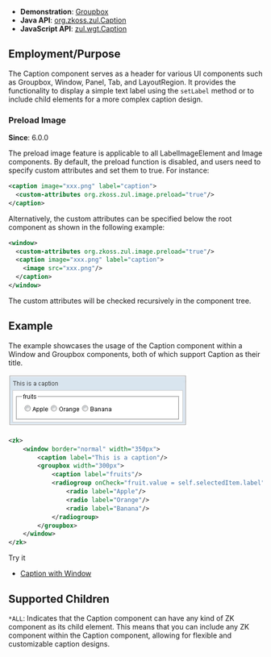 
- **Demonstration**: [Groupbox](https://www.zkoss.org/zkdemo/layout/group_box)
- **Java API**: [org.zkoss.zul.Caption](https://www.zkoss.org/javadoc/latest/zk/org/zkoss/zul/Caption.html)
- **JavaScript API**: [zul.wgt.Caption](https://www.zkoss.org/javadoc/latest/jsdoc/classes/zul.wgt.Caption.html)

## Employment/Purpose

The Caption component serves as a header for various UI components such as Groupbox, Window, Panel, Tab, and LayoutRegion. It provides the functionality to display a simple text label using the `setLabel` method or to include child elements for a more complex caption design.

### Preload Image

**Since**: 6.0.0

The preload image feature is applicable to all LabelImageElement and Image components. By default, the preload function is disabled, and users need to specify custom attributes and set them to true. For instance:

```xml
<caption image="xxx.png" label="caption">
  <custom-attributes org.zkoss.zul.image.preload="true"/>
</caption>
```

Alternatively, the custom attributes can be specified below the root component as shown in the following example:

```xml
<window>
  <custom-attributes org.zkoss.zul.image.preload="true"/>
  <caption image="xxx.png" label="caption">
    <image src="xxx.png"/>
  </caption>
</window>
```

The custom attributes will be checked recursively in the component tree.

## Example

The example showcases the usage of the Caption component within a Window and Groupbox components, both of which support Caption as their title.

![Caption Example](images/ZKComRef_Caption_Example.png)

```xml
<zk>
    <window border="normal" width="350px">
        <caption label="This is a caption"/>
        <groupbox width="300px">
            <caption label="fruits"/>
            <radiogroup onCheck="fruit.value = self.selectedItem.label">
                <radio label="Apple"/>
                <radio label="Orange"/>
                <radio label="Banana"/>  
            </radiogroup>
        </groupbox>
    </window>
</zk>
```

Try it
*  [Caption with Window](https://zkfiddle.org/sample/3scdgri/1-ZK-Component-Reference-Caption-Example?v=latest&t=Iceblue_Compact)

## Supported Children
`*ALL`: Indicates that the Caption component can have any kind of ZK component as its child element. This means that you can include any ZK component within the Caption component, allowing for flexible and customizable caption designs.
